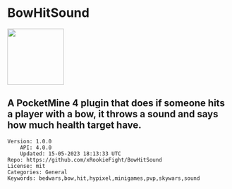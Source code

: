 # BowHitSound
<img src="https://raw.githubusercontent.com/xRookieFight/BowHitSound/99efc300465739df50c776037754ff0413d42484/icon.png" width="128" height="128" />

## A PocketMine 4 plugin that does if someone hits a player with a bow, it throws a sound and says how much health target have.
```properties
Version: 1.0.0
    API: 4.0.0
    Updated: 15-05-2023 18:13:33 UTC
Repo: https://github.com/xRookieFight/BowHitSound
License: mit
Categories: General
Keywords: bedwars,bow,hit,hypixel,minigames,pvp,skywars,sound
```